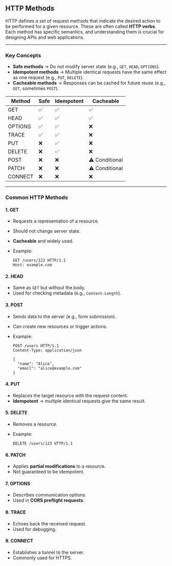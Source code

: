 ## HTTP Methods

HTTP defines a set of request methods that indicate the desired action to be performed for a given resource. These are often called **HTTP verbs**. Each method has specific semantics, and understanding them is crucial for designing APIs and web applications.

---

### Key Concepts

- **Safe methods** → Do not modify server state (e.g., `GET`, `HEAD`, `OPTIONS`).
- **Idempotent methods** → Multiple identical requests have the same effect as one request (e.g., `PUT`, `DELETE`).
- **Cacheable methods** → Responses can be cached for future reuse (e.g., `GET`, sometimes `POST`).

| Method  | Safe | Idempotent | Cacheable      |
| ------- | ---- | ---------- | -------------- |
| GET     | ✅   | ✅         | ✅             |
| HEAD    | ✅   | ✅         | ✅             |
| OPTIONS | ✅   | ✅         | ❌             |
| TRACE   | ✅   | ✅         | ❌             |
| PUT     | ❌   | ✅         | ❌             |
| DELETE  | ❌   | ✅         | ❌             |
| POST    | ❌   | ❌         | ⚠️ Conditional |
| PATCH   | ❌   | ❌         | ⚠️ Conditional |
| CONNECT | ❌   | ❌         | ❌             |

---

### Common HTTP Methods

#### 1. **GET**

- Requests a representation of a resource.
- Should not change server state.
- **Cacheable** and widely used.
- Example:

  ```http
  GET /users/123 HTTP/1.1
  Host: example.com
  ```

#### 2. **HEAD**

- Same as `GET` but without the body.
- Used for checking metadata (e.g., `Content-Length`).

#### 3. **POST**

- Sends data to the server (e.g., form submission).
- Can create new resources or trigger actions.
- Example:

  ```http
  POST /users HTTP/1.1
  Content-Type: application/json

  {
    "name": "Alice",
    "email": "alice@example.com"
  }
  ```

#### 4. **PUT**

- Replaces the target resource with the request content.
- **Idempotent** → multiple identical requests give the same result.

#### 5. **DELETE**

- Removes a resource.
- Example:

  ```http
  DELETE /users/123 HTTP/1.1
  ```

#### 6. **PATCH**

- Applies **partial modifications** to a resource.
- Not guaranteed to be idempotent.

#### 7. **OPTIONS**

- Describes communication options.
- Used in **CORS preflight requests**.

#### 8. **TRACE**

- Echoes back the received request.
- Used for debugging.

#### 9. **CONNECT**

- Establishes a tunnel to the server.
- Commonly used for HTTPS.
